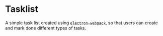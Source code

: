 # Tasklist

A simple task list created using [`electron-webpack`](https://github.com/electron-userland/electron-webpack), so that users can create and mark done different types of tasks.